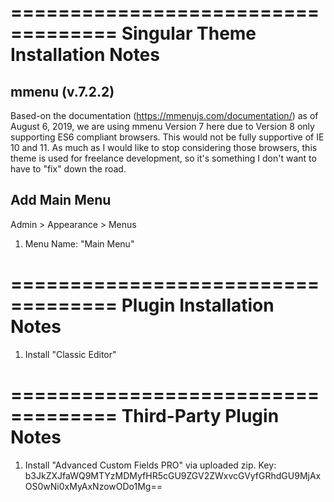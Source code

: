 ===================================
Singular Theme Installation Notes
===================================

mmenu (v.7.2.2)
-----------------------------------
Based-on the documentation (https://mmenujs.com/documentation/) as of August 6, 2019, we are using mmenu Version 7 here due to Version 8 only supporting ES6 compliant browsers. This would not be fully supportive of IE 10 and 11. As much as I would like to stop considering those browsers, this theme is used for freelance development, so it's something I don't want to have to "fix" down the road.

Add Main Menu
-----------------------------------
Admin > Appearance > Menus
1) Menu Name: "Main Menu"


===================================
Plugin Installation Notes
===================================
1) Install "Classic Editor"



===================================
Third-Party Plugin Notes
===================================

1) Install "Advanced Custom Fields PRO" via uploaded zip.
  Key: b3JkZXJfaWQ9MTYzMDMyfHR5cGU9ZGV2ZWxvcGVyfGRhdGU9MjAxOS0wNi0xMyAxNzowODo1Mg==
